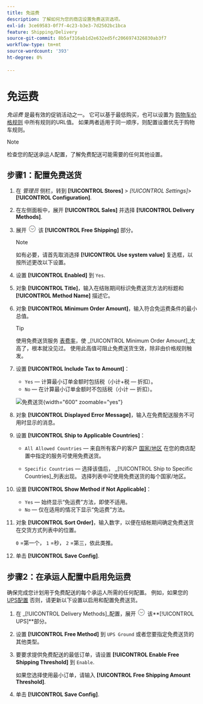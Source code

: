 ```yaml
---
title: 免运费
description: 了解如何为您的商店设置免费送货选项。
exl-id: 3ce69583-0f7f-4c23-b3e3-7d2502bc1bca
feature: Shipping/Delivery
source-git-commit: 8b5af316ab1d2e632ed5fc2066974326830ab3f7
workflow-type: tm+mt
source-wordcount: '393'
ht-degree: 0%

---
```


# 免运费

_免运费_ 是最有效的促销活动之一。 它可以基于最低购买，也可以设置为 [购物车价格规则](../merchandising-promotions/price-rules-cart.md) 中所有规则的URL值。 如果两者适用于同一顺序，则配置设置优先于购物车规则。

>[!NOTE]
>
>检查您的配送承运人配置，了解免费配送可能需要的任何其他设置。

## 步骤1：配置免费送货

1. 在 _管理员_ 侧栏，转到 **[!UICONTROL Stores]** > _[!UICONTROL Settings]_>**[!UICONTROL Configuration]**.

1. 在左侧面板中，展开 **[!UICONTROL Sales]** 并选择 **[!UICONTROL Delivery Methods]**.

1. 展开 ![扩展选择器](../assets/icon-display-expand.png) 该 **[!UICONTROL Free Shipping]** 部分。

   >[!NOTE]
   >
   >如有必要，请首先取消选择 **[!UICONTROL Use system value]** 复选框，以按所述更改以下设置。

1. 设置 **[!UICONTROL Enabled]** 到 `Yes`.

1. 对象 **[!UICONTROL Title]**，输入在结账期间标识免费送货方法的标题和 **[!UICONTROL Method Name]** 描述它。

1. 对象 **[!UICONTROL Minimum Order Amount]**，输入符合免运费条件的最小总值。

   >[!TIP]
   >
   >使用免费送货服务 [表费率](shipping-table-rate.md)，使 _[!UICONTROL Minimum Order Amount]_太高了，根本就没见过。 使用此高值可阻止免费送货生效，除非由价格规则触发。

1. 设置 **[!UICONTROL Include Tax to Amount]**：

   - `Yes`  — 计算最小订单金额时包括税（小计+税 — 折扣）。
   - `No`  — 在计算最小订单金额时不包括税（小计 — 折扣）。

   ![免费送货](../configuration-reference/sales/assets/delivery-methods-free-shipping.png){width="600" zoomable="yes"}

1. 对象 **[!UICONTROL Displayed Error Message]**，输入在免费配送服务不可用时显示的消息。

1. 设置 **[!UICONTROL Ship to Applicable Countries]**：

   - `All Allowed Countries`  — 来自所有客户的客户 [国家/地区](../getting-started/store-details.md#country-options) 在您的商店配置中指定的服务可使用免费送货。

   - `Specific Countries`  — 选择该值后， _[!UICONTROL Ship to Specific Countries]_列表出现。 选择列表中可使用免费送货的每个国家/地区。

1. 设置 **[!UICONTROL Show Method if Not Applicable]**：

   - `Yes`  — 始终显示“免运费”方法，即使不适用。
   - `No`  — 仅在适用的情况下显示“免运费”方法。

1. 对象 **[!UICONTROL Sort Order]**，输入数字，以便在结帐期间确定免费送货在交货方式列表中的位置。

   `0` =第一个， `1` =秒， `2` =第三，依此类推。

1. 单击 **[!UICONTROL Save Config]**.

## 步骤2：在承运人配置中启用免运费

确保完成您计划用于免费配送的每个承运人所需的任何配置。 例如，如果您的 [UPS配置](ups.md) 否则，请更新以下设置以启用和配置免费送货。

1. 在 _[!UICONTROL Delivery Methods]_配置，展开 ![扩展选择器](../assets/icon-display-expand.png) 该&#x200B;**[!UICONTROL UPS]**部分。

1. 设置 **[!UICONTROL Free Method]** 到 `UPS Ground` 或者您要指定免费送货的其他类型。

1. 要要求提供免费配送的最低订单，请设置 **[!UICONTROL Enable Free Shipping Threshold]** 到 `Enable`.

   如果您选择使用最小订单，请输入 **[!UICONTROL Free Shipping Amount Threshold]**.

1. 单击 **[!UICONTROL Save Config]**.
